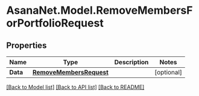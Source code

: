 # AsanaNet.Model.RemoveMembersForPortfolioRequest

## Properties

Name | Type | Description | Notes
------------ | ------------- | ------------- | -------------
**Data** | [**RemoveMembersRequest**](RemoveMembersRequest.md) |  | [optional] 

[[Back to Model list]](../README.md#documentation-for-models) [[Back to API list]](../README.md#documentation-for-api-endpoints) [[Back to README]](../README.md)


